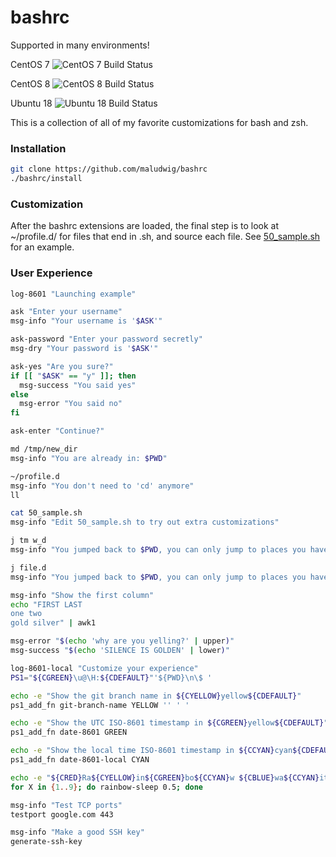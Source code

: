 # bashrc

Supported in many environments!

CentOS 7 ![CentOS 7 Build Status](https://codebuild.us-east-1.amazonaws.com/badges?uuid=eyJlbmNyeXB0ZWREYXRhIjoiRkNZSzBhdFlQZzg5RUY4UHY2Z216L0lPbGFQUWZiZEV0MGZwT3ZPMnlmbjBQVFhITk9KQjFhNnk2dTVpbnhIbytMWDZUUURtaE16azI2WEQ1Vm5Ic3hBPSIsIml2UGFyYW1ldGVyU3BlYyI6Ilhmbi8rY1NwR2t4U1F1eWwiLCJtYXRlcmlhbFNldFNlcmlhbCI6MX0%3D&branch=master)

CentOS 8 ![CentOS 8 Build Status](https://codebuild.us-east-1.amazonaws.com/badges?uuid=eyJlbmNyeXB0ZWREYXRhIjoieVo5dmRJTENXMG1zQlpwSFJ3M2lQb3JhUlNsV2ExV3RkUDcwUG9DVjMvQWIwNUs4NUxmbHFMVzl5QWdQWlhLVHl1T3Brdm1XMm9wVTVad0Z0S2ZuYU1JPSIsIml2UGFyYW1ldGVyU3BlYyI6IklpbjliYSs1R1ZrN0Y2bXQiLCJtYXRlcmlhbFNldFNlcmlhbCI6MX0%3D&branch=master)

Ubuntu 18 ![Ubuntu 18 Build Status](https://codebuild.us-east-1.amazonaws.com/badges?uuid=eyJlbmNyeXB0ZWREYXRhIjoiaUl5c2Vodkg1QkZGcmJnMmZaV1VxSkQwakhsaW41Nkx6SC9EZEpPdXVGY2F1Nm1PMnI2NFZQRGhxeEE1LzFab1ZWSTlzeWNCa3lJQmJzTy9ha0JJeXNZPSIsIml2UGFyYW1ldGVyU3BlYyI6IjVvSnlBYVdpOG1kcXNlZzMiLCJtYXRlcmlhbFNldFNlcmlhbCI6MX0%3D&branch=master)

This is a collection of all of my favorite customizations for bash and zsh.

### Installation

```bash
git clone https://github.com/maludwig/bashrc
./bashrc/install
```

### Customization

After the bashrc extensions are loaded, the final
step is to look at ~/profile.d/ for files that end
in .sh, and source each file. See [50_sample.sh](profile.d/50_sample.sh) for an example.

### User Experience

```bash
log-8601 "Launching example"

ask "Enter your username"
msg-info "Your username is '$ASK'"

ask-password "Enter your password secretly"
msg-dry "Your password is '$ASK'"

ask-yes "Are you sure?"
if [[ "$ASK" == "y" ]]; then
  msg-success "You said yes"
else
  msg-error "You said no"
fi

ask-enter "Continue?"

md /tmp/new_dir
msg-info "You are already in: $PWD"

~/profile.d
msg-info "You don't need to 'cd' anymore"
ll

cat 50_sample.sh
msg-info "Edit 50_sample.sh to try out extra customizations"

j tm w_d
msg-info "You jumped back to $PWD, you can only jump to places you have already been"

j file.d
msg-info "You jumped back to $PWD, you can only jump to places you have already been"

msg-info "Show the first column"
echo "FIRST LAST
one two
gold silver" | awk1

msg-error "$(echo 'why are you yelling?' | upper)"
msg-success "$(echo 'SILENCE IS GOLDEN' | lower)"

log-8601-local "Customize your experience"
PS1="${CGREEN}\u@\H:${CDEFAULT}"'${PWD}\n\$ '

echo -e "Show the git branch name in ${CYELLOW}yellow${CDEFAULT}"
ps1_add_fn git-branch-name YELLOW '' ' '

echo -e "Show the UTC ISO-8601 timestamp in ${CGREEN}yellow${CDEFAULT}"
ps1_add_fn date-8601 GREEN

echo -e "Show the local time ISO-8601 timestamp in ${CCYAN}cyan${CDEFAULT}"
ps1_add_fn date-8601-local CYAN

echo -e "${CRED}Ra${CYELLOW}in${CGREEN}bo${CCYAN}w ${CBLUE}wa${CCYAN}it${CDEFAULT}"
for X in {1..9}; do rainbow-sleep 0.5; done

msg-info "Test TCP ports"
testport google.com 443

msg-info "Make a good SSH key"
generate-ssh-key

```
